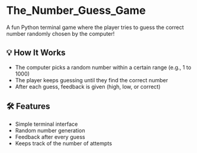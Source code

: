 # The_Number_Guess_Game
A fun Python terminal game where the player tries to guess the correct number randomly chosen by the computer!

## 💡 How It Works
- The computer picks a random number within a certain range (e.g., 1 to 1000)
- The player keeps guessing until they find the correct number
- After each guess, feedback is given (high, low, or correct)

## 🛠 Features
- Simple terminal interface
- Random number generation
- Feedback after every guess
- Keeps track of the number of attempts
